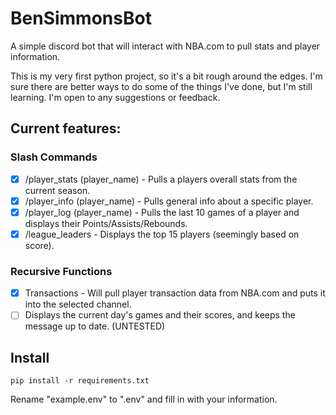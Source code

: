 # BenSimmonsBot
A simple discord bot that will interact with NBA.com to pull stats and player information.

This is my very first python project, so it's a bit rough around the edges. I'm sure there are better ways to do some of the things I've done, but I'm still learning. I'm open to any suggestions or feedback.
## Current features:
### Slash Commands
- [x] /player_stats (player_name) - Pulls a players overall stats from the current season.
- [x] /player_info (player_name) - Pulls general info about a specific player.
- [x] /player_log (player_name) - Pulls the last 10 games of a player and displays their Points/Assists/Rebounds.
- [x] /league_leaders - Displays the top 15 players (seemingly based on score).
### Recursive Functions
- [x] Transactions - Will pull player transaction data from NBA.com and puts it into the selected channel.
- [ ] Displays the current day's games and their scores, and keeps the message up to date. (UNTESTED)

## Install
`pip install -r requirements.txt`

Rename "example.env" to ".env" and fill in with your information.
